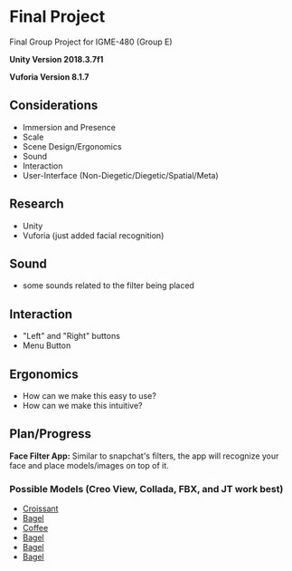 # <b>Final Project</b>
Final Group Project for IGME-480 (Group E)

<b>Unity Version 2018.3.7f1</b>

<b>Vuforia Version 8.1.7</b>

## <b>Considerations</b> 
- Immersion and Presence
- Scale
- Scene Design/Ergonomics
- Sound
- Interaction
- User-Interface (Non-Diegetic/Diegetic/Spatial/Meta)

## <b>Research</b>
- Unity
- Vuforia (just added facial recognition)

## <b>Sound</b>
- some sounds related to the filter being placed

## <b>Interaction</b>
- "Left" and "Right" buttons 
- Menu Button

## <b>Ergonomics</b> 
- How can we make this easy to use?
- How can we make this intuitive?

## <b>Plan/Progress</b>
<b>Face Filter App:</b> Similar to snapchat's filters, the app will recognize your face and place models/images on top of it.

### <b>Possible Models (Creo View, Collada, FBX, and JT work best)</b>
- <a href="https://www.cgtrader.com/free-3d-models/food/miscellaneous/croissants-pbr-3d-pack">Croissant</a>
- <a href="https://free3d.com/3d-model/bagel-with-cream-cheese-v1--458664.html">Bagel</a>
- <a href="https://free3d.com/3d-model/coffee-cup-6828.html">Coffee</a>
- <a href="https://free3d.com/3d-model/bagel-with-cream-cheese-v1--458664.html">Bagel</a>
- <a href="https://free3d.com/3d-model/bagel-with-cream-cheese-v1--458664.html">Bagel</a>
- <a href="https://free3d.com/3d-model/bagel-with-cream-cheese-v1--458664.html">Bagel</a>